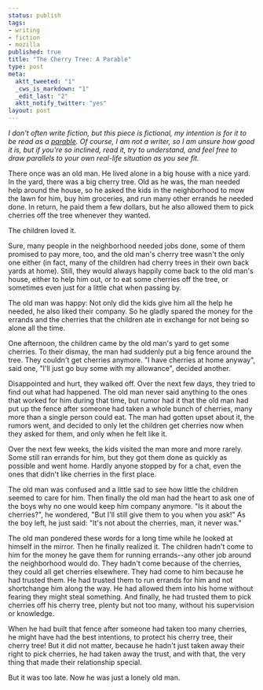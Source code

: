 ```yaml
--- 
status: publish
tags: 
- writing
- fiction
- mozilla
published: true
title: "The Cherry Tree: A Parable"
type: post
meta: 
  aktt_tweeted: "1"
  _cws_is_markdown: "1"
  _edit_last: "2"
  aktt_notify_twitter: "yes"
layout: post
---
```

<em>I don't often write fiction, but this piece is fictional, my intention is for it to be read as a <a href="http://en.wikipedia.org/wiki/Parable">parable</a>. Of course, I am not a writer, so I am unsure how good it is, but if you're so inclined, read it, try to understand, and feel free to draw parallels to your own real-life situation as you see fit.</em>

There once was an old man. He lived alone in a big house with a nice yard. In the yard, there was a big cherry tree. Old as he was, the man needed help around the house, so he asked the kids in the neighborhood to mow the lawn for him, buy him groceries, and run many other errands he needed done. In return, he paid them a few dollars, but he also allowed them to pick cherries off the tree whenever they wanted.

The children loved it.

Sure, many people in the neighborhood needed jobs done, some of them promised to pay more, too, and the old man's cherry tree wasn't the only one either (in fact, many of the children had cherry trees in their own back yards at home). Still, they would always happily come back to the old man's house, either to help him out, or to eat some cherries off the tree, or sometimes even just for a little chat when passing by.

The old man was happy: Not only did the kids give him all the help he needed, he also liked their company. So he gladly spared the money for the errands and the cherries that the children ate in exchange for not being so alone all the time.

One afternoon, the children came by the old man's yard to get some cherries. To their dismay, the man had suddenly put a big fence around the tree. They couldn't get cherries anymore. "I have cherries at home anyway", said one, "I'll just go buy some with my allowance", decided another.

Disappointed and hurt, they walked off. Over the next few days, they tried to find out what had happened. The old man never said anything to the ones that worked for him during that time, but rumor had it that the old man had put up the fence after someone had taken a whole bunch of cherries, many more than a single person could eat. The man had gotten upset about it, the rumors went, and decided to only let the children get cherries now when they asked for them, and only when he felt like it.

Over the next few weeks, the kids visited the man more and more rarely. Some still ran errands for him, but they got them done as quickly as possible and went home. Hardly anyone stopped by for a chat, even the ones that didn't like cherries in the first place.

The old man was confused and a little sad to see how little the children seemed to care for him. Then finally the old man had the heart to ask one of the boys why no one would keep him company anymore. "Is it about the cherries?", he wondered, "But I'll still give them to you when you ask!" As the boy left, he just said: "It's not about the cherries, man, it never was."

The old man pondered these words for a long time while he looked at himself in the mirror. Then he finally realized it. The children hadn't come to him for the money he gave them for running errands--any other job around the neighborhood would do. They hadn't come because of the cherries, they could all get cherries elsewhere. They had come to him because he had trusted them. He had trusted them to run errands for him and not shortchange him along the way. He had allowed them into his home without fearing they might steal something. And finally, he had trusted them to pick cherries off his cherry tree, plenty but not too many, without his supervision or knowledge.

When he had built that fence after someone had taken too many cherries, he might have had the best intentions, to protect his cherry tree, their cherry tree! But it did not matter, because he hadn't just taken away their right to pick cherries, he had taken away the trust, and with that, the very thing that made their relationship special.

But it was too late. Now he was just a lonely old man.
